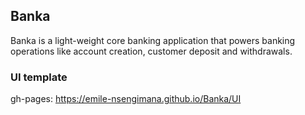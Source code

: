 ## Banka
Banka is a light-weight core banking application that powers banking operations like account
creation, customer deposit and withdrawals.
### UI template
gh-pages: https://emile-nsengimana.github.io/Banka/UI
